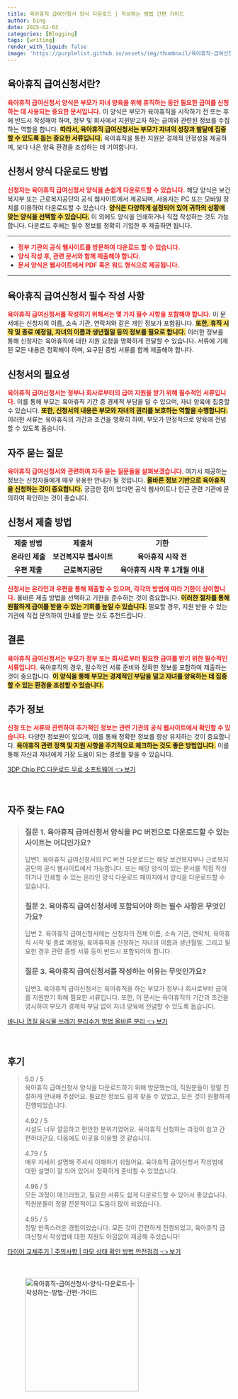 ```yaml
---
title: 육아휴직 급여신청서 양식 다운로드 | 작성하는 방법 간편 가이드
author: bing
date: 2025-02-03
categories: [Blogging]
tags: [writing]
render_with_liquid: false
image: 'https://purplelist.github.io/assets/img/thumbnail/육아휴직-급여신청서-양식-다운로드-|-작성하는-방법-간편-가이드.webp'
---
```



<h2 id='육아휴직 급여신청서란?'>육아휴직 급여신청서란?</h2>

<p><b><span style="color: #ee2323;">육아휴직 급여신청서 양식은 부모가 자녀 양육을 위해 휴직하는 동안 필요한 급여를 신청하는 데 사용되는 중요한 문서입니다.</span></b> 이 양식은 부모가 육아휴직을 시작하기 전 또는 후에 반드시 작성해야 하며, 정부 및 회사에서 지원받고자 하는 급여와 관련된 정보를 수집하는 역할을 합니다. <b><span style="background-color: #ffe066;"> 따라서, 육아휴직 급여신청서는 부모가 자녀의 성장과 발달에 집중할 수 있도록 돕는 중요한 서류입니다.</span></b> 육아휴직을 통한 지원은 경제적 안정성을 제공하며, 보다 나은 양육 환경을 조성하는 데 기여합니다.</p>

<h2 id='신청서 양식 다운로드 방법'>신청서 양식 다운로드 방법</h2>

<p><b><span style="color: #ee2323;">신청자는 육아휴직 급여신청서 양식을 손쉽게 다운로드할 수 있습니다.</span></b> 해당 양식은 보건복지부 또는 근로복지공단의 공식 웹사이트에서 제공되며, 사용자는 PC 또는 모바일 장치를 이용하여 다운로드할 수 있습니다. <b><span style="background-color: #ffe066;">양식은 다양하게 설정되어 있어 귀하의 상황에 맞는 양식을 선택할 수 있습니다.</span></b> 이 외에도 양식을 인쇄하거나 직접 작성하는 것도 가능합니다. 다운로드 후에는 필수 정보를 정확히 기입한 후 제출하면 됩니다.</p>

<hr />

<ul>
    <li><b><span style="color: #ee2323;">정부 기관의 공식 웹사이트를 방문하여 다운로드 할 수 있습니다.</span></b></li>
    <li><b><span style="color: #ee2323;">양식 작성 후, 관련 문서와 함께 제출해야 합니다.</span></b></li>
    <li><b><span style="color: #ee2323;">문서 양식은 웹사이트에서 PDF 혹은 워드 형식으로 제공됩니다.</span></b></li>
</ul>

<hr />

<h2 id='육아휴직 급여신청서 필수 작성 사항'>육아휴직 급여신청서 필수 작성 사항</h2>

<p><b><span style="color: #ee2323;">육아휴직 급여신청서를 작성하기 위해서는 몇 가지 필수 사항을 포함해야 합니다.</span></b> 이 문서에는 신청자의 이름, 소속 기관, 연락처와 같은 개인 정보가 포함됩니다. <b><span style="background-color: #ffe066;">또한, 휴직 시작 및 종료 예정일, 자녀의 이름과 생년월일 등의 정보를 필요로 합니다.</span></b> 이러한 정보를 통해 신청자는 육아휴직에 대한 지원 요청을 명확하게 전달할 수 있습니다. 서류에 기재된 모든 내용은 정확해야 하며, 요구된 증빙 서류를 함께 제출해야 합니다.</p>

<h2 id='신청서의 필요성'>신청서의 필요성</h2>

<p><b><span style="color: #ee2323;">육아휴직 급여신청서는 정부나 회사로부터의 급여 지원을 받기 위해 필수적인 서류입니다.</span></b> 이를 통해 부모는 육아휴직 기간 중 경제적 부담을 덜 수 있으며, 자녀 양육에 집중할 수 있습니다. <b><span style="background-color: #ffe066;">또한, 신청서의 내용은 부모와 자녀의 권리를 보호하는 역할을 수행합니다.</span></b> 이러한 서류는 육아휴직의 기간과 조건을 명확히 하여, 부모가 안정적으로 양육에 전념할 수 있도록 돕습니다.</p>

<h2 id='자주 묻는 질문'>자주 묻는 질문</h2>

<p><b><span style="color: #ee2323;">육아휴직 급여신청서와 관련하여 자주 묻는 질문들을 살펴보겠습니다.</span></b> 여기서 제공하는 정보는 신청자들에게 매우 유용한 안내가 될 것입니다. <b><span style="background-color: #ffe066;">올바른 정보 기반으로 육아휴직을 신청하는 것이 중요합니다.</span></b> 궁금한 점이 있다면 공식 웹사이트나 인근 관련 기관에 문의하여 확인하는 것이 좋습니다.</p>

<h2 id='신청서 제출 방법'>신청서 제출 방법</h2>

<table>
    <tr>
        <td style="text-align: center; height: 17px;"><b>제출 방법</b></td>
        <td style="text-align: center; height: 17px;"><b>제출처</b></td>
        <td style="text-align: center; height: 17px;"><b>기한</b></td>
    </tr>
    <tr>
        <td style="text-align: center; height: 17px;"><b>온라인 제출</b></td>
        <td style="text-align: center; height: 17px;"><b>보건복지부 웹사이트</b></td>
        <td style="text-align: center; height: 17px;"><b>육아휴직 시작 전</b></td>
    </tr>
    <tr>
        <td style="text-align: center; height: 17px;"><b>우편 제출</b></td>
        <td style="text-align: center; height: 17px;"><b>근로복지공단</b></td>
        <td style="text-align: center; height: 17px;"><b>육아휴직 시작 후 1개월 이내</b></td>
    </tr>
</table>

<p><b><span style="color: #ee2323;">신청서는 온라인과 우편을 통해 제출할 수 있으며, 각각의 방법에 따라 기한이 상이합니다.</span></b> 올바른 제출 방법을 선택하고 기한을 준수하는 것이 중요합니다. <b><span style="background-color: #ffe066;">이러한 절차를 통해 원활하게 급여를 받을 수 있는 기회를 높일 수 있습니다.</span></b> 필요할 경우, 지원 받을 수 있는 기관에 직접 문의하여 안내를 받는 것도 추천드립니다.</p>

<h2 id='결론'>결론</h2>

<p><b><span style="color: #ee2323;">육아휴직 급여신청서는 부모가 정부 또는 회사로부터 필요한 급여를 받기 위한 필수적인 서류입니다.</span></b> 육아휴직의 경우, 필수적인 서류 준비와 정확한 정보를 포함하여 제출하는 것이 중요합니다. <b><span style="background-color: #ffe066;">이 양식을 통해 부모는 경제적인 부담을 덜고 자녀를 양육하는 데 집중할 수 있는 환경을 조성할 수 있습니다.</span></b></p>

<h2 id='추가 정보'>추가 정보</h2>

<p><b><span style="color: #ee2323;">신청 또는 서류와 관련하여 추가적인 정보는 관련 기관의 공식 웹사이트에서 확인할 수 있습니다.</span></b> 다양한 정보원이 있으며, 이를 통해 정확한 정보를 항상 유지하는 것이 중요합니다. <b><span style="background-color: #ffe066;">육아휴직 관련 정책 및 지원 사항을 주기적으로 체크하는 것도 좋은 방법입니다.</span></b> 이를 통해 자신과 자녀에게 가장 도움이 되는 경로를 찾을 수 있습니다.</p>


<p><a class="click-button" title="3DP Chip PC 다운로드 무료 소프트웨어" href="https://purplelist.github.io/posts/3DP-Chip-PC-%EB%8B%A4%EC%9A%B4%EB%A1%9C%EB%93%9C-%EB%AC%B4%EB%A3%8C-%EC%86%8C%ED%94%84%ED%8A%B8%EC%9B%A8%EC%96%B4/" rel="dofollow">3DP Chip PC 다운로드 무료 소프트웨어 👈 보기</a></p><br>
<h2 id='자주_찾는_FAQ'>자주 찾는 FAQ</h2>
<div itemscope="" itemtype="https://schema.org/FAQPage"> 
<blockquote> 
<div itemscope="" itemprop="mainEntity" itemtype="https://schema.org/Question"> 
<h3 itemprop="name">질문 1. 육아휴직 급여신청서 양식을 PC 버전으로 다운로드할 수 있는 사이트는 어디인가요?</h3> 
<div itemscope="" itemprop="acceptedAnswer" itemtype="https://schema.org/Answer"> 
<span itemprop="text"> 
<p>답변1. 육아휴직 급여신청서의 PC 버전 다운로드는 해당 보건복지부나 근로복지공단의 공식 웹사이트에서 가능합니다. 또는 해당 양식이 있는 문서를 직접 작성하거나 인쇄할 수 있는 온라인 양식 다운로드 페이지에서 양식을 다운로드할 수 있습니다.</p> 
</span> 
</div> 
</div> 
<div itemscope="" itemprop="mainEntity" itemtype="https://schema.org/Question"> 
<h3 itemprop="name">질문 2. 육아휴직 급여신청서에 포함되어야 하는 필수 사항은 무엇인가요?</h3> 
<div itemscope="" itemprop="acceptedAnswer" itemtype="https://schema.org/Answer"> 
<span itemprop="text"> 
<p>답변 2. 육아휴직 급여신청서에는 신청자의 전체 이름, 소속 기관, 연락처, 육아휴직 시작 및 종료 예정일, 육아휴직을 신청하는 자녀의 이름과 생년월일, 그리고 필요한 경우 관련 증빙 서류 등이 반드시 포함되어야 합니다.</p> 
</span> 
</div> 
</div> 
<div itemscope="" itemprop="mainEntity" itemtype="https://schema.org/Question"> 
<h3 itemprop="name">질문 3. 육아휴직 급여신청서를 작성하는 이유는 무엇인가요?</h3> 
<div itemscope="" itemprop="acceptedAnswer" itemtype="https://schema.org/Answer"> 
<span itemprop="text"> 
<p>답변3. 육아휴직 급여신청서는 육아휴직을 하는 부모가 정부나 회사로부터 급여를 지원받기 위해 필요한 서류입니다. 또한, 이 문서는 육아휴직의 기간과 조건을 명시하여 부모가 경제적 부담 없이 자녀 양육에 전념할 수 있도록 돕습니다.</p> 
</span> 
</div> 
</div> 
</blockquote> 
</div>
<p><a class="click-button" title="바나나 껍질 음식물 쓰레기 분리수거 방법 올바른 분리" href="https://purplelist.github.io/posts/%EB%B0%94%EB%82%98%EB%82%98-%EA%BB%8D%EC%A7%88-%EC%9D%8C%EC%8B%9D%EB%AC%BC-%EC%93%B0%EB%A0%88%EA%B8%B0-%EB%B6%84%EB%A6%AC%EC%88%98%EA%B1%B0-%EB%B0%A9%EB%B2%95-%EC%98%AC%EB%B0%94%EB%A5%B8-%EB%B6%84%EB%A6%AC/" rel="dofollow">바나나 껍질 음식물 쓰레기 분리수거 방법 올바른 분리 👈 보기</a></p><br>
<h2 id='후기'>후기</h2>
<div itemscope itemtype="https://schema.org/Product">
  <blockquote>
  <div itemprop="review" itemscope itemtype="https://schema.org/Review">
      <div itemprop="reviewRating" itemscope itemtype="https://schema.org/Rating"> <span itemprop="ratingValue">5.0</span> / <span itemprop="bestRating">5</span> </div>
      <span itemprop="reviewBody">육아휴직 급여신청서 양식을 다운로드하기 위해 방문했는데, 직원분들이 정말 친절하게 안내해 주셨어요. 필요한 정보도 쉽게 찾을 수 있었고, 모든 것이 원활하게 진행되었습니다.</span>
  </div>
  <br>
  <div itemprop="review" itemscope itemtype="https://schema.org/Review">
      <div itemprop="reviewRating" itemscope itemtype="https://schema.org/Rating"> <span itemprop="ratingValue">4.92</span> / <span itemprop="bestRating">5</span> </div>
      <span itemprop="reviewBody">시설도 너무 깔끔하고 편안한 분위기였어요. 육아휴직 신청하는 과정이 쉽고 간편하더군요. 다음에도 이곳을 이용할 것 같습니다.</span>
  </div>
  <br>
  <div itemprop="review" itemscope itemtype="https://schema.org/Review">
      <div itemprop="reviewRating" itemscope itemtype="https://schema.org/Rating"> <span itemprop="ratingValue">4.79</span> / <span itemprop="bestRating">5</span> </div>
      <span itemprop="reviewBody">매우 자세히 설명해 주셔서 이해하기 쉬웠어요. 육아휴직 급여신청서 작성법에 대한 설명이 잘 되어 있어서 정확하게 준비할 수 있었습니다.</span>
  </div>
  <br>
  <div itemprop="review" itemscope itemtype="https://schema.org/Review">
      <div itemprop="reviewRating" itemscope itemtype="https://schema.org/Rating"> <span itemprop="ratingValue">4.96</span> / <span itemprop="bestRating">5</span> </div>
      <span itemprop="reviewBody">모든 과정이 매끄러웠고, 필요한 서류도 쉽게 다운로드할 수 있어서 좋았습니다. 직원분들이 정말 전문적이고 도움이 많이 되었습니다.</span>
  </div>
  <br>
  <div itemprop="review" itemscope itemtype="https://schema.org/Review">
      <div itemprop="reviewRating" itemscope itemtype="https://schema.org/Rating"> <span itemprop="ratingValue">4.95</span> / <span itemprop="bestRating">5</span> </div>
      <span itemprop="reviewBody">정말 만족스러운 경험이었습니다. 모든 것이 간편하게 진행되었고, 육아휴직 급여신청서 작성법에 대한 지원도 아낌없이 제공해 주셨습니다!</span>
  </div>
  </blockquote>
</div>
<p><a class="click-button" title="타이어 교체주기 | 주의사항 | 마모 상태 확인 방법 안전점검" href="https://purplelist.github.io/posts/%ED%83%80%EC%9D%B4%EC%96%B4-%EA%B5%90%EC%B2%B4%EC%A3%BC%EA%B8%B0-%EC%A3%BC%EC%9D%98%EC%82%AC%ED%95%AD-%EB%A7%88%EB%AA%A8-%EC%83%81%ED%83%9C-%ED%99%95%EC%9D%B8-%EB%B0%A9%EB%B2%95-%EC%95%88%EC%A0%84%EC%A0%90%EA%B2%80/" rel="dofollow">타이어 교체주기 | 주의사항 | 마모 상태 확인 방법 안전점검 👈 보기</a></p><br>
<figure class="image"><img src="https://purplelist.github.io/assets/img/thumbnail/육아휴직-급여신청서-양식-다운로드-|-작성하는-방법-간편-가이드.webp" alt="육아휴직-급여신청서-양식-다운로드-|-작성하는-방법-간편-가이드" width="256" height="256"></figure>